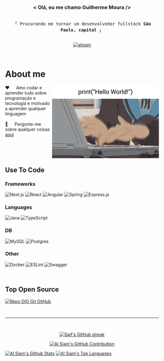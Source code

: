 <h3 align="center">
      &lt; Olá, eu me chamo Guilherme Moura /&gt;
</h3>

<p align="center"> 
  <samp>
    <br>
    「 Procurando me tornar um desenvolvedor fullstack <b>São Paulo, capital</b> 」
    <br>
    <br>
  </samp>
</p>

<p align="center">
 <a href="https://www.linkedin.com/in/guilherme-moura-13a991259/" target="_blank">
  <img src="https://img.shields.io/badge/LinkedIn-0077B5?style=for-the-badge&logo=linkedin&logoColor=white" alt="alsiam"/>
 </a>
</p>
<br />

<!-- About Section -->

# About me

<p>
 <img align="right" width="350" src="coding-anime.gif" alt="Coding gif" />
  
 ❤️ &emsp; Amo codar e aprender tudo sobre programação e tecnologia e motivado a aprender qualquer linguagem<br/><br/>
 💬 &emsp; Pergunte-me sobre qualquer coisas [aqui](https://github.com/gumeeee)

</p>

<br/>
<br/>
<br/>

## Use To Code

### Frameworks

![Next.js](https://img.shields.io/badge/react-%2320232a.svg?style=for-the-badge&logo=nextjs&logoColor=%2361DAFB)
![React](https://img.shields.io/badge/react-%2320232a.svg?style=for-the-badge&logo=react&logoColor=%2361DAFB)
![Angular](https://img.shields.io/badge/angular-%23DD0031.svg?style=for-the-badge&logo=angular&logoColor=white)
![Spring](https://img.shields.io/badge/spring-%236DB33F.svg?style=for-the-badge&logo=spring&logoColor=white)
![Express.js](https://img.shields.io/badge/express.js-%23404d59.svg?style=for-the-badge&logo=express&logoColor=%2361DAFB)

### Languages

![Java](https://img.shields.io/badge/java-%23ED8B00.svg?style=for-the-badge&logo=openjdk&logoColor=white)
![TypeScript](https://img.shields.io/badge/typescript-%23007ACC.svg?style=for-the-badge&logo=typescript&logoColor=white)

### DB

![MySQL](https://img.shields.io/badge/mysql-4479A1.svg?style=for-the-badge&logo=mysql&logoColor=white)
![Postgres](https://img.shields.io/badge/postgres-%23316192.svg?style=for-the-badge&logo=postgresql&logoColor=white)

### Other

![Docker](https://img.shields.io/badge/docker-%230db7ed.svg?style=for-the-badge&logo=docker&logoColor=white)
![ESLint](https://img.shields.io/badge/ESLint-4B3263?style=for-the-badge&logo=eslint&logoColor=white)
![Swagger](https://img.shields.io/badge/-Swagger-%23Clojure?style=for-the-badge&logo=swagger&logoColor=white)

<br/>

## Top Open Source

[![Repo DIO Git GitHub](https://github-readme-stats.vercel.app/api/pin/?username=gumeeee&repo=dio-lab-open-source&bg_color=000&border_color=30A3DC&show_icons=true&icon_color=30A3DC&title_color=E94D5F&text_color=FFF)](https://github.com/gumeeee/dio-lab-open-source)

<br/>
<hr/>
<br/>

<p align="center">
  <a href="https://github.com/gumeeee">
    <img src="https://github-readme-streak-stats.herokuapp.com/?user=gumeeee&theme=radical&border=7F3FBF&background=0D1117" alt="Saif's GitHub streak"/>
  </a>
</p>

<p align="center">
  <a href="https://github.com/gumeeee">
    <img src="https://github-profile-summary-cards.vercel.app/api/cards/profile-details?username=gumeeee&theme=radical" alt="Al Siam's GitHub Contribution"/>
  </a>
</p>

<a> 
    <a href="https://github.com/gumeeee"><img alt="Al Siam's Github Stats" src="https://denvercoder1-github-readme-stats.vercel.app/api?username=gumeeee&show_icons=true&count_private=true&theme=react&border_color=7F3FBF&bg_color=0D1117&title_color=F85D7F&icon_color=F8D866" height="192px" width="49.5%"/></a>
  <a href="https://github.com/gumeeee"><img alt="Al Siam's Top Languages" src="https://denvercoder1-github-readme-stats.vercel.app/api/top-langs/?username=gumeeee&langs_count=8&layout=compact&theme=react&border_color=7F3FBF&bg_color=0D1117&title_color=F85D7F&icon_color=F8D866" height="192px" width="49.5%"/></a>
  <br/>
</a>
